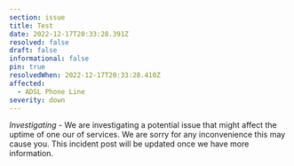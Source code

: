 ```yaml
---
section: issue
title: Test
date: 2022-12-17T20:33:28.391Z
resolved: false
draft: false
informational: false
pin: true
resolvedWhen: 2022-12-17T20:33:28.410Z
affected:
  - ADSL Phone Line
severity: down
---
```

*Investigating* - We are investigating a potential issue that might affect the uptime of one our of services. We are sorry for any inconvenience this may cause you. This incident post will be updated once we have more information.

